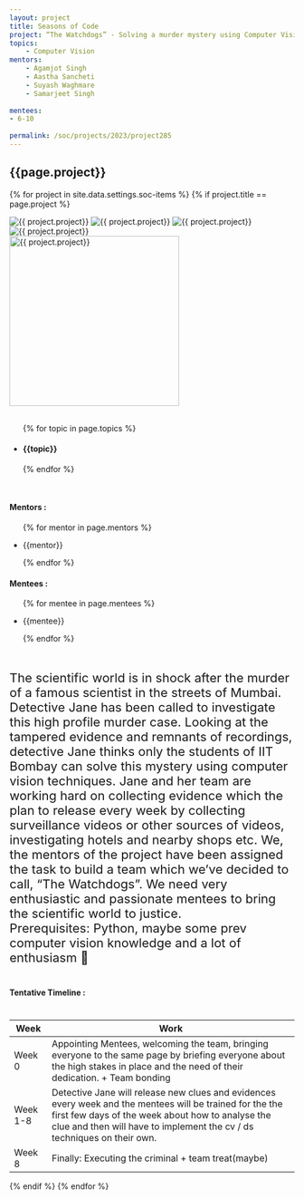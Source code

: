 ```yaml
---
layout: project
title: Seasons of Code
project: “The Watchdogs” - Solving a murder mystery using Computer Vision and Data Science
topics:
    - Computer Vision
mentors:
    - Agamjot Singh
    - Aastha Sancheti
    - Suyash Waghmare
    - Samarjeet Singh
    
mentees:
- 6-10
    
permalink: /soc/projects/2023/project285
---
```


<h2 class="display1 m-3 p-3 text-center project-title">{{page.project}}</h2>

{% for project in site.data.settings.soc-items %}
{% if project.title == page.project %}

<div class ="img-soc d-block"> 
    <img src="{{ site.baseurl }}/{{ project.image }}" alt="{{ project.project}}" class="image-1">
    <img src="{{ site.baseurl }}/{{ project.image }}" alt="{{ project.project}}" class="image-2">
    <img src="{{ site.baseurl }}/{{ project.image }}" alt="{{ project.project}}" class="image-3">
    <img src="{{ site.baseurl }}/{{ project.image }}" alt="{{ project.project}}" class="image-4">
</div>
<div class = "mobile-img-soc">
  <img src="{{ site.baseurl }}/{{ project.image }}"  width = "300" height="300" alt="{{ project.project}}" class="border rounded">
  </div>
<div >
    <br>
    <ul>
        {% for topic in page.topics %}
        <li><h4 class="text-primary text-center topics">{{topic}}</h4></li>
        {% endfor %}
    </ul>
    <br>
    <h4 class="display3  ">Mentors :</h4> 
    <ul>
        {% for mentor in page.mentors %}
        <li><p class="lead">{{mentor}}</p></li>
        {% endfor %}
    </ul>
    <h4 class="display3  ">Mentees :</h4> 
    <ul>
        {% for mentee in page.mentees %}
        <li><p class="lead">{{mentee}}</p></li>
        {% endfor %}
    </ul>
</div>
<div>
    <p class="display3" style = "font-size:22px;" >
        <br>
     The scientific world is in shock after the murder of a famous scientist in the streets of Mumbai. Detective Jane has been called to investigate this high profile murder case. Looking at the tampered evidence and remnants of recordings, detective Jane thinks only the students of IIT Bombay can solve this mystery using computer vision techniques. Jane and her team are working hard on collecting evidence which the plan to release every week by collecting surveillance videos or other sources of videos, investigating hotels and nearby shops etc. We, the mentors of the project have been assigned the task to build a team which we’ve decided to call, “The Watchdogs”. We need very enthusiastic and passionate mentees to bring the scientific world to justice.
<br>
Prerequisites:
Python, maybe some prev computer vision knowledge and a lot of enthusiasm 💪
        <br>
    </p>
</div>
<div class = "d-flex flex-wrap">
<div>
    <h4 class="display3" style="margin:40px 0px 40px 0px;">Tentative Timeline :</h4>
    <table class="table table-striped w-100">
    <thead>
        <tr>
        <th>Week</th>
        <th>Work</th>
        </tr>
    </thead>
    <tbody>
    <tr>
      <td  >Week 0</td>
      <td> Appointing Mentees, welcoming the team, bringing everyone to the same page by briefing everyone about the high stakes in place and the need of their dedication. + Team bonding</td>
    </tr>
    <tr>
      <td>Week 1-8</td>
      <td> Detective Jane will release new clues and evidences every week and the mentees will be trained for the the first few days of the week about how to analyse the clue and then will have to implement the cv / ds techniques on their own.</td>
    </tr>
    <tr>
      <td>Week 8</td>
      <td>Finally: Executing the criminal + team treat(maybe)</td>
    </tr>
    </tbody>
    </table>
</div>
</div>
{% endif %}
{% endfor %}
 